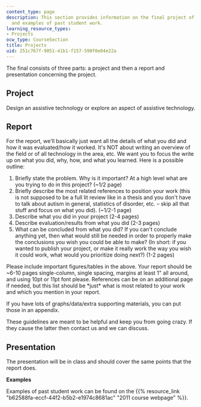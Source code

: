 ```yaml
---
content_type: page
description: This section provides information on the final project of the course
  and examples of past student work.
learning_resource_types:
- Projects
ocw_type: CourseSection
title: Projects
uid: 251c767f-9051-41b1-f157-590f0e04e22a
---
```


The final consists of three parts: a project and then a report and presentation concerning the project.

Project
-------

Design an assistive technology or explore an aspect of assistive technology.

Report
------

For the report, we'll basically just want all the details of what you did and how it was evaluated/how it worked. It's NOT about writing an overview of the field or of all technology in the area, etc. We want you to focus the write up on what you did, why, how, and what you learned. Here is a possible outline:

1.  Briefly state the problem. Why is it important? At a high level what are you trying to do in this project? (~1/2 page)
2.  Briefly describe the most related references to position your work (this is not supposed to be a full lit review like in a thesis and you don't have to talk about autism in general, statistics of disorder, etc. – skip all that stuff and focus on what you did). (~1/2-1 page)
3.  Describe what you did in your project (2-4 pages)
4.  Describe evaluation/results from what you did (2-3 pages)
5.  What can be concluded from what you did? If you can't conclude anything yet, then what would still be needed in order to properly make the conclusions you wish you could be able to make? (In short: if you wanted to publish your project, or make it really work the way you wish it could work, what would you prioritize doing next?) (1-2 pages)

Please include important figures/tables in the above. Your report should be ~6-10 pages single-column, single spacing, margins at least 1" all around, and using 10pt or 11pt font please. References can be on an additional page if needed, but this list should be \*just\* what is most related to your work and which you mention in your report.

If you have lots of graphs/data/extra supporting materials, you can put those in an appendix.

These guidelines are meant to be helpful and keep you from going crazy. If they cause the latter then contact us and we can discuss.

Presentation
------------

The presentation will be in class and should cover the same points that the report does.

**Examples**

Examples of past student work can be found on the {{% resource_link "b62588fa-eccf-44f2-b5b2-e1974c8681ac" "2011 course webpage" %}}.